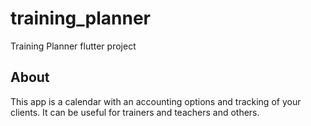 # training_planner

Training Planner flutter project

## About

This app is a calendar with an accounting options and tracking of your clients.
It can be useful for trainers and teachers and others.
